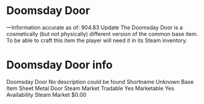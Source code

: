 # Doomsday Door

—Information accurate as of: 904.83 Update
The Doomsday Door is a cosmetically (but not physically) different version of the common base item. To be able to craft this item the player will need it in its Steam inventory.
# Doomsday Door info

Doomsday Door
No description could be found
Shortname
Unknown
Base Item
Sheet Metal Door
Steam Market
Tradable
Yes
Marketable
Yes
Availability
Steam Market
$0.00
